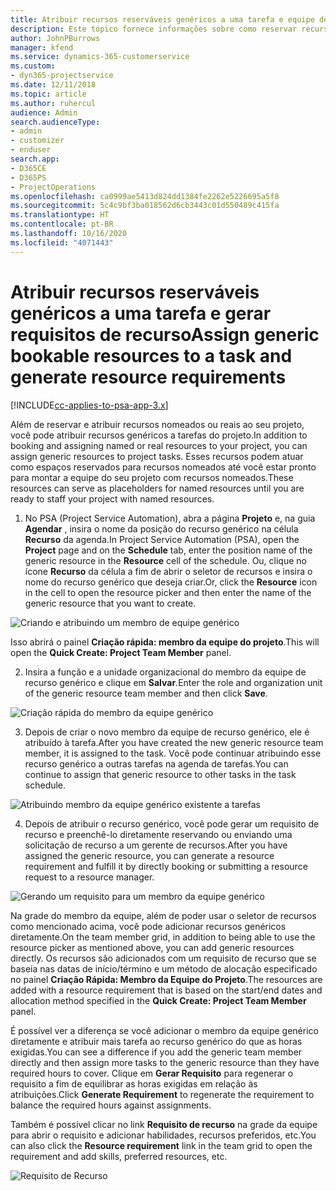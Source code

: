 ```yaml
---
title: Atribuir recursos reserváveis genéricos a uma tarefa e equipe de projeto
description: Este tópico fornece informações sobre como reservar recursos genéricos para tarefas e equipes de projeto.
author: JohnPBurrows
manager: kfend
ms.service: dynamics-365-customerservice
ms.custom:
- dyn365-projectservice
ms.date: 12/11/2018
ms.topic: article
ms.author: ruhercul
audience: Admin
search.audienceType:
- admin
- customizer
- enduser
search.app:
- D365CE
- D365PS
- ProjectOperations
ms.openlocfilehash: ca0999ae5413d824dd1384fe2262e5226695a5f8
ms.sourcegitcommit: 5c4c9bf3ba018562d6cb3443c01d550489c415fa
ms.translationtype: HT
ms.contentlocale: pt-BR
ms.lasthandoff: 10/16/2020
ms.locfileid: "4071443"
---
```

# <a name="assign-generic-bookable-resources-to-a-task-and-generate-resource-requirements"></a><span data-ttu-id="a233b-103">Atribuir recursos reserváveis genéricos a uma tarefa e gerar requisitos de recurso</span><span class="sxs-lookup"><span data-stu-id="a233b-103">Assign generic bookable resources to a task and generate resource requirements</span></span> 

[!INCLUDE[cc-applies-to-psa-app-3.x](../includes/cc-applies-to-psa-app-3x.md)]

<span data-ttu-id="a233b-104">Além de reservar e atribuir recursos nomeados ou reais ao seu projeto, você pode atribuir recursos genéricos a tarefas do projeto.</span><span class="sxs-lookup"><span data-stu-id="a233b-104">In addition to booking and assigning named or real resources to your project, you can assign generic resources to project tasks.</span></span> <span data-ttu-id="a233b-105">Esses recursos podem atuar como espaços reservados para recursos nomeados até você estar pronto para montar a equipe do seu projeto com recursos nomeados.</span><span class="sxs-lookup"><span data-stu-id="a233b-105">These resources can serve as placeholders for named resources until you are ready to staff your project with named resources.</span></span> 

1. <span data-ttu-id="a233b-106">No PSA (Project Service Automation), abra a página **Projeto** e, na guia **Agendar** , insira o nome da posição do recurso genérico na célula **Recurso** da agenda.</span><span class="sxs-lookup"><span data-stu-id="a233b-106">In Project Service Automation (PSA), open the **Project** page and on the **Schedule** tab, enter the position name of the generic resource in the **Resource** cell of the schedule.</span></span> <span data-ttu-id="a233b-107">Ou, clique no ícone **Recurso** da célula a fim de abrir o seletor de recursos e insira o nome do recurso genérico que deseja criar.</span><span class="sxs-lookup"><span data-stu-id="a233b-107">Or, click the **Resource** icon in the cell to open the resource picker and then enter the name of the generic resource that you want to create.</span></span>

![Criando e atribuindo um membro de equipe genérico](media/RM-how-to-9.png)

<span data-ttu-id="a233b-109">Isso abrirá o painel **Criação rápida: membro da equipe do projeto**.</span><span class="sxs-lookup"><span data-stu-id="a233b-109">This will open the **Quick Create: Project Team Member** panel.</span></span> 

2. <span data-ttu-id="a233b-110">Insira a função e a unidade organizacional do membro da equipe de recurso genérico e clique em **Salvar**.</span><span class="sxs-lookup"><span data-stu-id="a233b-110">Enter the role and organization unit of the generic resource team member and then click **Save**.</span></span>

![Criação rápida do membro da equipe genérico](media/RM-how-to-10.png)

3. <span data-ttu-id="a233b-112">Depois de criar o novo membro da equipe de recurso genérico, ele é atribuído à tarefa.</span><span class="sxs-lookup"><span data-stu-id="a233b-112">After you have created the new generic resource team member, it is assigned to the task.</span></span> <span data-ttu-id="a233b-113">Você pode continuar atribuindo esse recurso genérico a outras tarefas na agenda de tarefas.</span><span class="sxs-lookup"><span data-stu-id="a233b-113">You can continue to assign that generic resource to other tasks in the task schedule.</span></span>

![Atribuindo membro da equipe genérico existente a tarefas](media/RM-how-to-11.png)

4. <span data-ttu-id="a233b-115">Depois de atribuir o recurso genérico, você pode gerar um requisito de recurso e preenchê-lo diretamente reservando ou enviando uma solicitação de recurso a um gerente de recursos.</span><span class="sxs-lookup"><span data-stu-id="a233b-115">After you have assigned the generic resource, you can generate a resource requirement and fulfill it by directly booking or submitting a resource request to a resource manager.</span></span>

![Gerando um requisito para um membro da equipe genérico](media/RM-how-to-12.png)

<span data-ttu-id="a233b-117">Na grade do membro da equipe, além de poder usar o seletor de recursos como mencionado acima, você pode adicionar recursos genéricos diretamente.</span><span class="sxs-lookup"><span data-stu-id="a233b-117">On the team member grid, in addition to being able to use the resource picker as mentioned above, you can add generic resources directly.</span></span> <span data-ttu-id="a233b-118">Os recursos são adicionados com um requisito de recurso que se baseia nas datas de início/término e um método de alocação especificado no painel **Criação Rápida: Membro da Equipe do Projeto**.</span><span class="sxs-lookup"><span data-stu-id="a233b-118">The resources are added with a resource requirement that is based on the start/end dates and allocation method specified in the **Quick Create: Project Team Member** panel.</span></span>

<span data-ttu-id="a233b-119">É possível ver a diferença se você adicionar o membro da equipe genérico diretamente e atribuir mais tarefa ao recurso genérico do que as horas exigidas.</span><span class="sxs-lookup"><span data-stu-id="a233b-119">You can see a difference if you add the generic team member directly and then assign more tasks to the generic resource than they have required hours to cover.</span></span> <span data-ttu-id="a233b-120">Clique em **Gerar Requisito** para regenerar o requisito a fim de equilibrar as horas exigidas em relação às atribuições.</span><span class="sxs-lookup"><span data-stu-id="a233b-120">Click **Generate Requirement** to regenerate the requirement to balance the required hours against assignments.</span></span>

<span data-ttu-id="a233b-121">Também é possível clicar no link **Requisito de recurso** na grade da equipe para abrir o requisito e adicionar habilidades, recursos preferidos, etc.</span><span class="sxs-lookup"><span data-stu-id="a233b-121">You can also click the **Resource requirement** link in the team grid to open the requirement and add skills, preferred resources, etc.</span></span>

![Requisito de Recurso](media/RM-how-to-13.png)

